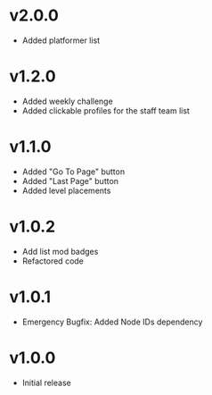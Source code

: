 # v2.0.0

- Added platformer list

# v1.2.0

- Added weekly challenge
- Added clickable profiles for the staff team list

# v1.1.0

- Added "Go To Page" button
- Added "Last Page" button
- Added level placements

# v1.0.2

- Add list mod badges
- Refactored code

# v1.0.1

- Emergency Bugfix: Added Node IDs dependency

# v1.0.0

- Initial release
